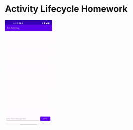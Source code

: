 # Activity Lifecycle Homework
<img src='https://github.com/roshanbhatta/Activity-Lifecycle-and-State/blob/main/two_activities2.gif' width='30%'>

